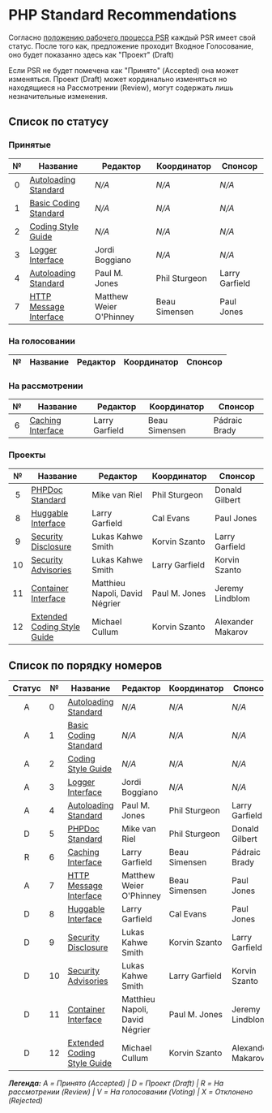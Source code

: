 # PHP Standard Recommendations

Согласно [положению рабочего процесса PSR](https://github.com/php-fig/fig-standards/blob/master/bylaws/004-psr-workflow.md)
каждый PSR имеет свой статус. После того как, предложение проходит Входное Голосование, оно будет показанно здесь
как "Проект" (Draft)

Если PSR не будет помечена как "Принято" (Accepted) она может изменяться. Проект (Draft) может кординально изменяться
но находящиеся на Рассмотрении (Review), могут содержать лишь незначительные изменения.

## Список по статусу

### Принятые

| №   | Название                       | Редактор                |  Координатор  | Спонсор        |
|:---:|--------------------------------|-------------------------|---------------|----------------|
| 0   | [Autoloading Standard][psr0]   | _N/A_                   | _N/A_         | _N/A_          |
| 1   | [Basic Coding Standard][psr1]  | _N/A_                   | _N/A_         | _N/A_          |
| 2   | [Coding Style Guide][psr2]     | _N/A_                   | _N/A_         | _N/A_          |
| 3   | [Logger Interface][psr3]       | Jordi Boggiano          | _N/A_         | _N/A_          |
| 4   | [Autoloading Standard][psr4]   | Paul M. Jones           | Phil Sturgeon | Larry Garfield |
| 7   | [HTTP Message Interface][psr7] | Matthew Weier O'Phinney | Beau Simensen | Paul Jones     |

### На голосовании

| №   | Название                       | Редактор                |  Координатор  | Спонсор        |
|:---:|--------------------------------|-------------------------|---------------|----------------|

### На рассмотрении

| №   | Название                       | Редактор                |  Координатор  | Спонсор        |
|:---:|--------------------------------|-------------------------|---------------|----------------|
| 6   | [Caching Interface][psr6]      | Larry Garfield          | Beau Simensen | Pádraic Brady |

### Проекты

| №   | Название                             | Редактор                       |  Координатор   | Спонсор           |
|:---:|--------------------------------------|--------------------------------|----------------|-------------------|
| 5   | [PHPDoc Standard][psr5]              | Mike van Riel                  | Phil Sturgeon  | Donald Gilbert    |
| 8   | [Huggable Interface][psr8]           | Larry Garfield                 | Cal Evans      | Paul Jones        |
| 9   | [Security Disclosure][psr9]          | Lukas Kahwe Smith              | Korvin Szanto  | Larry Garfield    |
| 10  | [Security Advisories][psr10]         | Lukas Kahwe Smith              | Larry Garfield | Korvin Szanto     |
| 11  | [Container Interface][psr11]         | Matthieu Napoli, David Négrier | Paul M. Jones  | Jeremy Lindblom   |
| 12  | [Extended Coding Style Guide][psr12] | Michael Cullum                 | Korvin Szanto  | Alexander Makarov |

## Список по порядку номеров

| Статус | №   | Название                             | Редактор                       |  Координатор   | Спонсор           |
|:------:|-----|--------------------------------------|--------------------------------|----------------|-------------------|
| A      | 0   | [Autoloading Standard][psr0]         | _N/A_                          | _N/A_          | _N/A_             |
| A      | 1   | [Basic Coding Standard][psr1]        | _N/A_                          | _N/A_          | _N/A_             |
| A      | 2   | [Coding Style Guide][psr2]           | _N/A_                          | _N/A_          | _N/A_             |
| A      | 3   | [Logger Interface][psr3]             | Jordi Boggiano                 | _N/A_          | _N/A_             |
| A      | 4   | [Autoloading Standard][psr4]         | Paul M. Jones                  | Phil Sturgeon  | Larry Garfield    |
| D      | 5   | [PHPDoc Standard][psr5]              | Mike van Riel                  | Phil Sturgeon  | Donald Gilbert    |
| R      | 6   | [Caching Interface][psr6]            | Larry Garfield                 | Beau Simensen  | Pádraic Brady     |
| A      | 7   | [HTTP Message Interface][psr7]       | Matthew Weier O'Phinney        | Beau Simensen  | Paul Jones        |
| D      | 8   | [Huggable Interface][psr8]           | Larry Garfield                 | Cal Evans      | Paul Jones        |
| D      | 9   | [Security Disclosure][psr9]          | Lukas Kahwe Smith              | Korvin Szanto  | Larry Garfield    |
| D      | 10  | [Security Advisories][psr10]         | Lukas Kahwe Smith              | Larry Garfield | Korvin Szanto     |
| D      | 11  | [Container Interface][psr11]         | Matthieu Napoli, David Négrier | Paul M. Jones  | Jeremy Lindblom   |
| D      | 12  | [Extended Coding Style Guide][psr12] | Michael Cullum                 | Korvin Szanto  | Alexander Makarov |

_**Легенда:** A = Принято (Accepted) | D = Проект (Draft) | R = На рассмотрении (Review) 
| V = На голосовании (Voting) | X = Отклонено (Rejected)_

[psr0]: https://github.com/qimus/fig-standards-ru/blob/master/accepted/ru/PSR-0.md
[psr1]: https://github.com/qimus/fig-standards-ru/blob/master/accepted/ru/PSR-1-basic-coding-standard.md
[psr2]: https://github.com/qimus/fig-standards-ru/blob/master/accepted/ru/PSR-2-coding-style-guide.md
[psr3]: /psr/psr-3/
[psr4]: https://github.com/qimus/fig-standards-ru/blob/master/accepted/ru/PSR-4-autoloader.md
[psr5]: https://github.com/phpDocumentor/fig-standards/tree/master/proposed
[psr6]: https://github.com/Crell/fig-standards/blob/Cache/proposed/
[psr7]: /psr/psr-7/
[psr8]: https://github.com/qimus/fig-standards-ru/blob/master/proposed/psr-8-hug/psr-8-hug.md
[psr9]: https://github.com/qimus/fig-standards-ru/blob/master/proposed/security-disclosure-publication.md
[psr10]: https://github.com/qimus/fig-standards-ru/pull/473
[psr11]: https://github.com/container-interop/fig-standards/blob/master/proposed/container.md
[psr11]: https://github.com/container-interop/fig-standards/blob/master/proposed/container.md
[psr12]: https://github.com/qimus/fig-standards-ru/blob/master/proposed/extended-coding-style-guide.md
